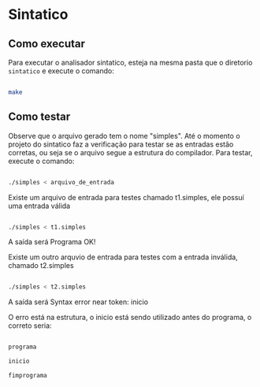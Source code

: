 # Sintatico

## Como executar

Para executar o analisador sintatico, esteja na mesma pasta que o diretorio `sintatico` e execute o comando:

```bash

make

```

## Como testar

Observe que o arquivo gerado tem o nome "simples". Até o momento o projeto do sintatico faz a verificação para testar se as entradas estão corretas, ou seja 
se o arquivo segue a estrutura do compilador. Para testar, execute o comando:

```bash

./simples < arquivo_de_entrada

```

Existe um arquivo de entrada para testes chamado t1.simples, ele possuí uma entrada válida

```bash

./simples < t1.simples

```

A saída será Programa OK!

Existe um outro arquvio de entrada para testes com a entrada inválida, chamado t2.simples

```bash

./simples < t2.simples

```

A saída será Syntax error near token: inicio

O erro está na estrutura, o inicio está sendo utilizado antes do programa, o correto seria:

```bash

programa

inicio

fimprograma

```
